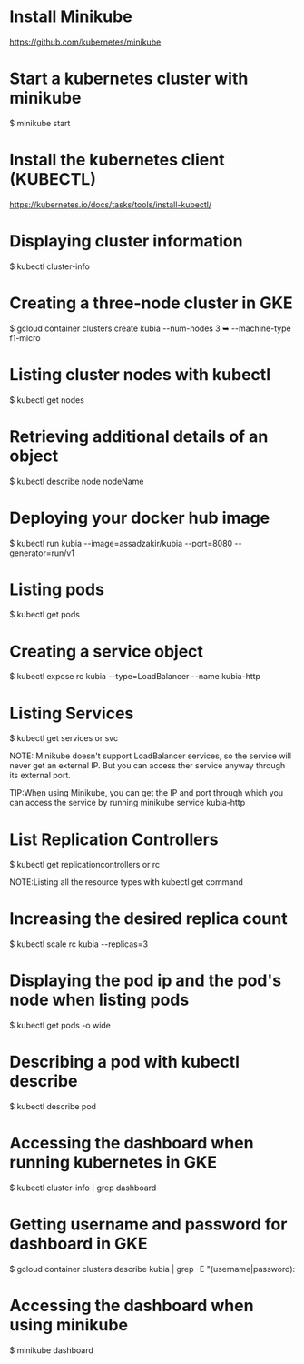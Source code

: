 # Install Minikube

https://github.com/kubernetes/minikube

# Start a kubernetes cluster with minikube

$ minikube start

# Install the kubernetes client (KUBECTL)

https://kubernetes.io/docs/tasks/tools/install-kubectl/

# Displaying cluster information

$ kubectl cluster-info

# Creating a three-node cluster in GKE

$ gcloud container clusters create kubia --num-nodes 3
➥ --machine-type f1-micro

# Listing cluster nodes with kubectl

$ kubectl get nodes

# Retrieving additional details of an object

$ kubectl describe node nodeName

# Deploying your docker hub image

$ kubectl run kubia --image=assadzakir/kubia --port=8080 --generator=run/v1

# Listing pods

$ kubectl get pods

# Creating a service object

$ kubectl expose rc kubia --type=LoadBalancer --name kubia-http

# Listing Services

$ kubectl get services or svc

NOTE: Minikube doesn't support LoadBalancer services, so the service will never get an external IP.
But you can access ther service anyway through its external port. 

TIP:When using Minikube, you can get the IP and port through which you can access the service by
running minikube service kubia-http

# List Replication Controllers

$ kubectl get replicationcontrollers or rc

NOTE:Listing all the resource types with kubectl get command

# Increasing the desired replica count

$ kubectl scale rc kubia --replicas=3

# Displaying the pod ip and the pod's node when listing pods

$ kubectl get pods -o wide

# Describing a pod with kubectl describe

$ kubectl describe pod <podName>

# Accessing the dashboard when running kubernetes in GKE

$ kubectl cluster-info | grep dashboard

# Getting username and password for dashboard in GKE

$ gcloud container clusters describe kubia | grep -E "(username|password): 

# Accessing the dashboard when using minikube
$ minikube dashboard